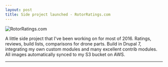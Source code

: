 ```yaml
---
layout: post
title: Side project launched - RotorRatings.com
---
```


<img src="https://cloud.githubusercontent.com/assets/1637993/21432652/1bc672e6-c832-11e6-81c3-50765637e9b4.png" alt="RotorRatings.com">

<p>A little side project that I've been working on for most of 2016. Ratings, reviews, build lists, comparisons for drone parts. Build in Drupal 7, integrating my own custom modules and many excellent contrib modules. All images automatically synced to my S3 bucket on AWS.</p>

<hr style="clear:both"/>
